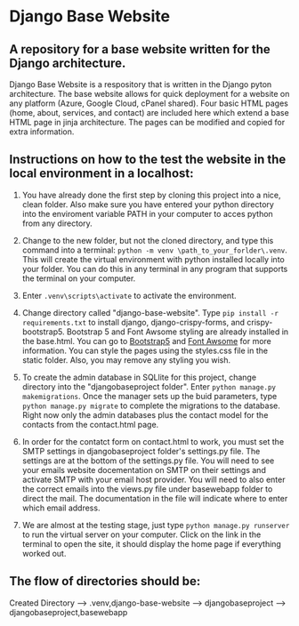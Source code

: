 # Django Base Website

## A repository for a base website written for the Django architecture.

Django Base Website is a respository that is written in the Django pyton architecture.  The base website allows for quick deployment for a website on any platform (Azure, Google Cloud, cPanel shared). Four basic HTML pages (home, about, services, and contact) are included here which extend a base HTML page in jinja architecture. The pages can be modified and copied for extra information. 

## Instructions on how to the test the website in the local environment in a localhost:

1. You have already done the first step by cloning this project into a nice, clean folder.  Also make sure you have entered your python directory into the enviroment variable PATH in your computer to acces python from any directory. 

2. Change to the new folder, but not the cloned directory, and type this command into a terminal: ```python -m venv \path_to_your_forlder\.venv```. This will create the virtual environment with python installed locally into your folder. You can do this in any terminal in any program that supports the terminal on your computer.

3. Enter ```.venv\scripts\activate``` to activate the environment.

4. Change directory called "django-base-website". Type ```pip install -r requirements.txt``` to install django, django-crispy-forms, and crispy-bootstrap5. Bootstrap 5 and Font Awsome styling are already installed in the base.html.  You can go to [Bootstrap5](https://getbootstrap.com/docs/5.0/getting-started/introduction/) and [Font Awsome](https://fontawesome.com/) for more information. You can style the pages using the styles.css file in the static folder.  Also, you may remove any styling you wish.

5. To create the admin database in SQLlite for this project, change directory into the "djangobaseproject folder". Enter ```python manage.py makemigrations```. Once the manager sets up the buid parameters, type ```python manage.py migrate``` to complete the migrations to the database.  Right now only the admin databases plus the contact model for the contacts from the contact.html page.

6. In order for the contatct form on contact.html to work, you must set the SMTP settings in djangobaseproject folder's settings.py file.  The settings are at the bottom of the settings.py file.  You will need to see your emails website docementation on SMTP on their settings and activate SMTP with your email host provider. You will need to also enter the correct emails into the views.py file under basewebapp folder to direct the mail.  The documentation in the file will indicate where to enter which email address.

7. We are almost at the testing stage, just type ```python manage.py runserver``` to run the virtual server on your computer. Click on the link in the terminal to open the site, it should display the home page if everything worked out.

## The flow of directories should be:

Created Directory --> .venv,django-base-website --> djangobaseproject --> djangobaseproject,basewebapp


    
   
